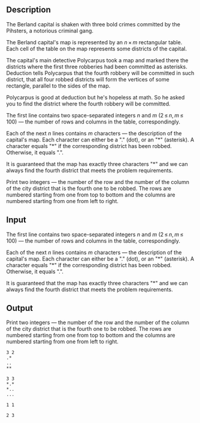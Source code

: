 ## Description

<div><p>The Berland capital is shaken with three bold crimes committed by the Pihsters, a notorious criminal gang.</p><p>The Berland capital's map is represented by an <span class="tex-span"><i>n</i> × <i>m</i></span> rectangular table. Each cell of the table on the map represents some districts of the capital. </p><p>The capital's main detective Polycarpus took a map and marked there the districts where the first three robberies had been committed as asterisks. Deduction tells Polycarpus that the fourth robbery will be committed in such district, that all four robbed districts will form the vertices of some rectangle, parallel to the sides of the map. </p><p>Polycarpus is good at deduction but he's hopeless at math. So he asked you to find the district where the fourth robbery will be committed.</p></div><div class="input-specification"><p>The first line contains two space-separated integers <span class="tex-span"><i>n</i></span> and <span class="tex-span"><i>m</i></span> (<span class="tex-span">2 ≤ <i>n</i>, <i>m</i> ≤ 100</span>) — the number of rows and columns in the table, correspondingly.</p><p>Each of the next <span class="tex-span"><i>n</i></span> lines contains <span class="tex-span"><i>m</i></span> characters — the description of the capital's map. Each character can either be a "<span class="tex-font-style-tt">.</span>" (dot), or an "<span class="tex-font-style-tt">*</span>" (asterisk). A character equals "<span class="tex-font-style-tt">*</span>" if the corresponding district has been robbed. Otherwise, it equals "<span class="tex-font-style-tt">.</span>".</p><p>It is guaranteed that the map has exactly three characters "<span class="tex-font-style-tt">*</span>" and we can always find the fourth district that meets the problem requirements. </p></div><div class="output-specification"><p>Print two integers — the number of the row and the number of the column of the city district that is the fourth one to be robbed. The rows are numbered starting from one from top to bottom and the columns are numbered starting from one from left to right.</p></div>

## Input

<p>The first line contains two space-separated integers <span class="tex-span"><i>n</i></span> and <span class="tex-span"><i>m</i></span> (<span class="tex-span">2 ≤ <i>n</i>, <i>m</i> ≤ 100</span>) — the number of rows and columns in the table, correspondingly.</p><p>Each of the next <span class="tex-span"><i>n</i></span> lines contains <span class="tex-span"><i>m</i></span> characters — the description of the capital's map. Each character can either be a "<span class="tex-font-style-tt">.</span>" (dot), or an "<span class="tex-font-style-tt">*</span>" (asterisk). A character equals "<span class="tex-font-style-tt">*</span>" if the corresponding district has been robbed. Otherwise, it equals "<span class="tex-font-style-tt">.</span>".</p><p>It is guaranteed that the map has exactly three characters "<span class="tex-font-style-tt">*</span>" and we can always find the fourth district that meets the problem requirements. </p>

## Output

<p>Print two integers — the number of the row and the number of the column of the city district that is the fourth one to be robbed. The rows are numbered starting from one from top to bottom and the columns are numbered starting from one from left to right.</p>





```input1
3 2
.*
..
**

```




```input2
3 3
*.*
*..
...

```




```output1
1 1

```




```output2
2 3

```


